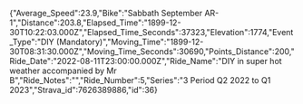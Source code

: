 {"Average_Speed":23.9,"Bike":"Sabbath September AR-1","Distance":203.8,"Elapsed_Time":"1899-12-30T10:22:03.000Z","Elapsed_Time_Seconds":37323,"Elevation":1774,"Event_Type":"DIY (Mandatory)","Moving_Time":"1899-12-30T08:31:30.000Z","Moving_Time_Seconds":30690,"Points_Distance":200,"Ride_Date":"2022-08-11T23:00:00.000Z","Ride_Name":"DIY in super hot weather accompanied by Mr B","Ride_Notes":"","Ride_Number":5,"Series":"3 Period Q2 2022 to Q1 2023","Strava_id":7626389886,"id":36}